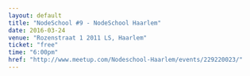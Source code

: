 ```yaml
---
layout: default
title: "NodeSchool #9 - NodeSchool Haarlem"
date: 2016-03-24
venue: "Rozenstraat 1 2011 LS, Haarlem"
ticket: "free"
time: "6:00pm"
href: "http://www.meetup.com/Nodeschool-Haarlem/events/229220023/"
---
```

